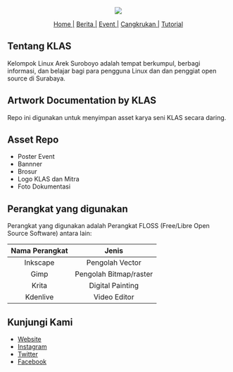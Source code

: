 <p align="center"><img src="https://i1.wp.com/klas.or.id/wp-content/uploads/2015/10/g4067.png"></p>

<p align="center">
<a href="https://klas.or.id">Home |</a>
<a href="https://klas.or.id/index.php/topik/berita/">Berita |</a>
<a href="https://klas.or.id/index.php/topik/events/">Event |</a>
<a href="https://klas.or.id/index.php/topik/events/cangkruan/">Cangkrukan |</a>
<a href="https://klas.or.id/index.php/topik/tutorial/">Tutorial</a>
</p>

## Tentang KLAS

Kelompok Linux Arek Suroboyo adalah tempat berkumpul, berbagi informasi, dan belajar bagi para pengguna Linux dan dan penggiat open source di Surabaya.

## Artwork Documentation by KLAS

Repo ini digunakan untuk menyimpan asset karya seni KLAS secara daring.

## Asset Repo

- Poster Event
- Bannner
- Brosur
- Logo KLAS dan Mitra
- Foto Dokumentasi

## Perangkat yang digunakan

Perangkat yang digunakan adalah Perangkat FLOSS (Free/Libre Open Source Software) antara lain:

| Nama Perangkat | Jenis|
|:----:|:----:|
| Inkscape | Pengolah Vector |
| Gimp | Pengolah Bitmap/raster |
| Krita | Digital Painting |
| Kdenlive | Video Editor |

## Kunjungi Kami
- [Website](https://klas.or.id/ "KLAS")
- [Instagram](https://www.instagram.com/KLAS_Activity "Instagram")
- [Twitter](https://www.twitter.com/KLAS_Activity "Twitter")
- [Facebook](http://facebook.com/kelompoklinuxareksuroboyo "Facebook")
